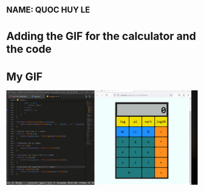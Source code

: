 ## NAME: QUOC HUY LE

# Adding the GIF for the calculator and the code

# My GIF

![](https://github.com/cop4808-spring-2023-fullstack-web/cop4808-git-and-github-fundamentals-huyle892/blob/main/Calculator.gif)
